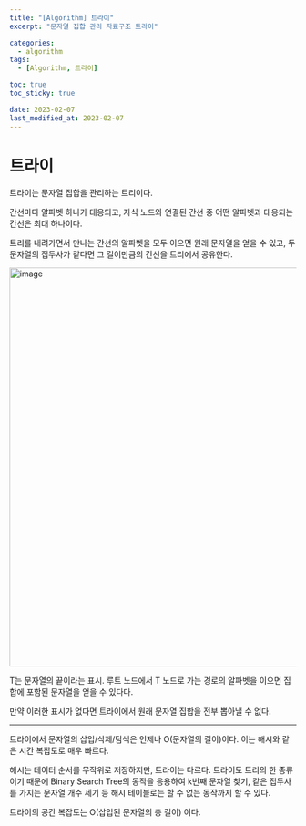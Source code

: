 ```yaml
---
title: "[Algorithm] 트라이"
excerpt: "문자열 집합 관리 자료구조 트라이"

categories:
  - algorithm
tags:
  - [Algorithm, 트라이]

toc: true
toc_sticky: true

date: 2023-02-07
last_modified_at: 2023-02-07
---
```


# 트라이

트라이는 문자열 집합을 관리하는 트리이다.

간선마다 알파벳 하나가 대응되고, 자식 노드와 연결된 간선 중 어떤 알파벳과 대응되는 간선은 최대 하나이다.

트리를 내려가면서 만나는 간선의 알파벳을 모두 이으면 원래 문자열을 얻을 수 있고, 두 문자열의 접두사가 같다면 그 길이만큼의 간선을 트리에서 공유한다.

<img width="700" alt="image" src="https://user-images.githubusercontent.com/56664567/217174796-281c1283-42a3-4208-a877-0c3e7f80176c.png">

T는 문자열의 끝이라는 표시. 루트 노드에서 T 노드로 가는 경로의 알파벳을 이으면 집합에 포함된 문자열을 얻을 수 있다다.

만약 이러한 표시가 없다면 트라이에서 원래 문자열 집합을 전부 뽑아낼 수 없다.

---

트라이에서 문자열의 삽입/삭제/탐색은 언제나 O(문자열의 길이)이다. 이는 해시와 같은 시간 복잡도로 매우 빠르다.

해시는 데이터 순서를 무작위로 저장하지만, 트라이는 다르다. 트라이도 트리의 한 종류이기 때문에 Binary Search Tree의 동작을 응용하여 k번째 문자열 찾기, 같은 접두사를 가지는 문자열 개수 세기 등 해시 테이블로는 할 수 없는 동작까지 할 수 있다.

트라이의 공간 복잡도는 O(삽입된 문자열의 총 길이) 이다.
